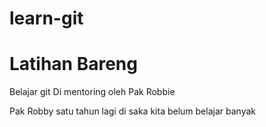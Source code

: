 # learn-git
# Latihan Bareng

Belajar git
Di mentoring oleh Pak Robbie


Pak Robby satu tahun lagi di saka kita belum belajar banyak